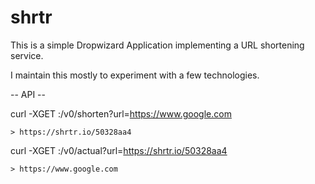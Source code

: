 # shrtr

This is a simple Dropwizard Application implementing a URL shortening service. 

I maintain this mostly to experiment with a few technologies.

-- API --

curl -XGET <hostname>:<port>/v0/shorten?url=https://www.google.com

	> https://shrtr.io/50328aa4


curl -XGET <hostname>:<port>/v0/actual?url=https://shrtr.io/50328aa4

	> https://www.google.com


